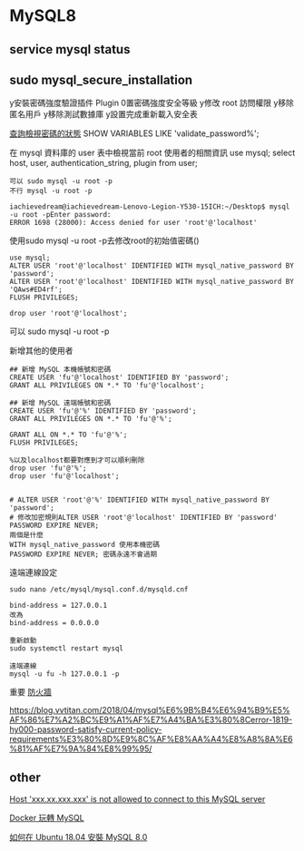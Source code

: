 # MySQL8
## service mysql status

## sudo mysql_secure_installation

y安裝密碼強度驗證插件 Plugin
0置密碼強度安全等級
y修改 root 訪問權限
y移除匿名用戶
y移除測試數據庫
y設置完成重新載入安全表

[查詢檢視密碼的狀態](https://www.opencli.com/mysql/fix-mysql-error-1819)
SHOW VARIABLES LIKE 'validate_password%';

在 mysql 資料庫的 user 表中檢視當前 root 使用者的相關資訊
use mysql;
select host, user, authentication_string, plugin from user; 

~~~
可以 sudo mysql -u root -p
不行 mysql -u root -p

iachievedream@iachievedream-Lenovo-Legion-Y530-15ICH:~/Desktop$ mysql -u root -pEnter password: 
ERROR 1698 (28000): Access denied for user 'root'@'localhost'
~~~
使用sudo mysql -u root -p去修改root的初始值密碼()
~~~
use mysql;
ALTER USER 'root'@'localhost' IDENTIFIED WITH mysql_native_password BY 'password';
ALTER USER 'root'@'localhost' IDENTIFIED WITH mysql_native_password BY 'QAws#ED4rf';
FLUSH PRIVILEGES;

drop user 'root'@'localhost'; 

~~~
可以
sudo mysql -u root -p


新增其他的使用者
~~~
## 新增 MySQL 本機帳號和密碼
CREATE USER 'fu'@'localhost' IDENTIFIED BY 'password';
GRANT ALL PRIVILEGES ON *.* TO 'fu'@'localhost';

## 新增 MySQL 遠端帳號和密碼
CREATE USER 'fu'@'%' IDENTIFIED BY 'password';
GRANT ALL PRIVILEGES ON *.* TO 'fu'@'%';

GRANT ALL ON *.* TO 'fu'@'%';
FLUSH PRIVILEGES;

%以及localhost都要對應到才可以順利刪除
drop user 'fu'@'%'; 
drop user 'fu'@'localhost'; 


# ALTER USER 'root'@'%' IDENTIFIED WITH mysql_native_password BY 'password'; 
# 修改加密規則ALTER USER 'root'@'localhost' IDENTIFIED BY 'password' PASSWORD EXPIRE NEVER; 
兩個是什麼
WITH mysql_native_password 使用本機密碼
PASSWORD EXPIRE NEVER; 密碼永遠不會過期
~~~


遠端連線設定
~~~
sudo nano /etc/mysql/mysql.conf.d/mysqld.cnf 

bind-address = 127.0.0.1
改為
bind-address = 0.0.0.0 

重新啟動
sudo systemctl restart mysql

遠端連線
mysql -u fu -h 127.0.0.1 -p
~~~

重要
[防火牆](https://www.jishuwen.com/d/pmp7/zh-tw)


https://blog.vvtitan.com/2018/04/mysql%E6%9B%B4%E6%94%B9%E5%AF%86%E7%A2%BC%E9%A1%AF%E7%A4%BA%E3%80%8Cerror-1819-hy000-password-satisfy-current-policy-requirements%E3%80%8D%E9%8C%AF%E8%AA%A4%E8%A8%8A%E6%81%AF%E7%9A%84%E8%99%95/



## other
[Host 'xxx.xx.xxx.xxx' is not allowed to connect to this MySQL server](https://stackoverflow.com/questions/1559955/host-xxx-xx-xxx-xxx-is-not-allowed-to-connect-to-this-mysql-server)

[Docker 玩轉 MySQL](https://myapollo.com.tw/zh-tw/docker-mysql/)

[如何在 Ubuntu 18.04 安裝 MySQL 8.0](https://leadingtides.com/article/%E6%95%99%E5%AD%B8-%E5%A6%82%E4%BD%95%E5%9C%A8-Ubuntu-18.04-%E5%AE%89%E8%A3%9D-MySQL-8.0)
